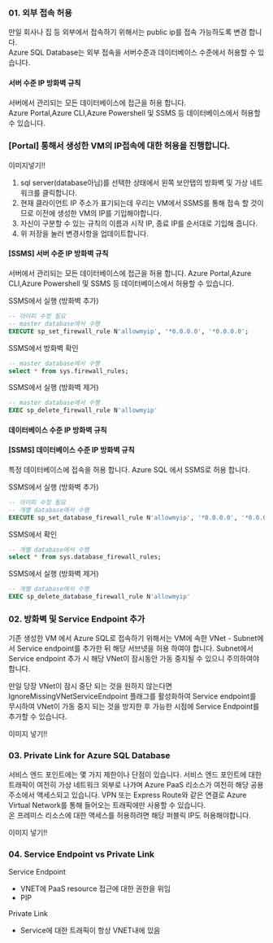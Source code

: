 
### 01. 외부 접속 허용
만일 회사나 집 등 외부에서 접속하기 위해서는 public ip를 접속 가능하도록 변경 합니다.  
Azure SQL Database는 외부 접속을 서버수준과 데이터베이스 수준에서 허용할 수 있습니다.  


#### 서버 수준 IP 방화벽 규칙
서버에서 관리되는 모든 데이터베이스에 접근을 허용 합니다.  
Azure Portal,Azure CLI,Azure Powershell 및 SSMS 등 데이터베이스에서 허용할 수 있습니다.
### [Portal] 통해서 생성한 VM의 IP접속에 대한 허용을 진행합니다.

이미지넣기!!

1. sql server(database아님)를 선택한 상태에서 왼쪽 보안탭의 방화벽 및 가상 네트워크를 클릭합니다.
2. 현재 클라이언트 IP 주소가 표기되는데 우리는 VM에서 SSMS를 통해 접속 할 것이므로 이전에 생성한 VM의 IP를 기입해야합니다.
3. 자신이 구분할 수 있는 규칙의 이름과 시작 IP, 종료 IP를 순서대로 기입해 줍니다.
4. 위 저장을 눌러 변경사항을 업데이트합니다.

#### [SSMS] 서버 수준 IP 방화벽 규칙
서버에서 관리되는 모든 데이터베이스에 접근을 허용 합니다.
Azure Portal,Azure CLI,Azure Powershell 및 SSMS 등 데이터베이스에서 허용할 수 있습니다.

SSMS에서 실행 (방화벽 추가)  
```sql
-- 아이피 수정 필요
-- master database에서 수행
EXECUTE sp_set_firewall_rule N'allowmyip', '*0.0.0.0', '*0.0.0.0';  
```

SSMS에서 방화벽 확인
```sql
-- master database에서 수행
select * from sys.firewall_rules;
```

SSMS에서 실행 (방화벽 제거)  
```sql
-- master database에서 수행
EXEC sp_delete_firewall_rule N'allowmyip'
```

#### 데이터베이스 수준 IP 방화벽 규칙
#### [SSMS] 데이터베이스 수준 IP 방화벽 규칙
특정 데이터베이스에 접속을 허용 합니다.
Azure SQL 에서 SSMS로 허용 합니다.

SSMS에서 실행 (방화벽 추가)  
```sql
-- 아이피 수정 필요
-- 개별 database에서 수행
EXECUTE sp_set_database_firewall_rule N'allowmyip', '*0.0.0.0', '*0.0.0.0';  
```

SSMS에서 확인
```sql
-- 개별 database에서 수행
select * from sys.database_firewall_rules;
```

SSMS에서 실행 (방화벽 제거)  
```sql
-- 개별 database에서 수행
EXEC sp_delete_database_firewall_rule N'allowmyip'
```

### 02. 방화벽 및 Service Endpoint 추가
기존 생성한 VM 에서 Azure SQL로 접속하기 위해서는 VM에 속한 VNet - Subnet에서 Service endpoint를 추가한 뒤 해당 서브넷을 허용 하여야 합니다.
Subnet에서 Service endpoint 추가 시 해당 VNet이 잠시동안 가동 중지될 수 있으니 주의하여야 합니다.
  
만일 당장 VNet이 잠시 중단 되는 것을 원하지 않는다면 IgnoreMissingVNetServiceEndpoint 플래그를 활성화하여 
Service endpoint를 무시하여 VNet이 가동 중지 되는 것을 방지한 후 가능한 시점에 Service Endpoint를 추가할 수 있습니다.

이미지 넣기!!

### 03. Private Link for Azure SQL Database
서비스 엔드 포인트에는 몇 가지 제한이나 단점이 있습니다.
서비스 엔드 포인트에 대한 트래픽이 여전히 가상 네트워크 외부로 나가며 Azure PaaS 리소스가 여전히 해당 공용 주소에서 액세스되고 있습니다.
VPN 또는 Express Route와 같은 연결로 Azure Virtual Network를 통해 들어오는 트래픽에만 사용할 수 있습니다.  
온 프레미스 리소스에 대한 액세스를 허용하려면 해당 퍼블릭 IP도 허용해야합니다.  

이미지 넣기!!


### 04. Service Endpoint vs Private Link
Service Endpoint
- VNET에 PaaS resource 접근에 대한 권한을 위임
- PIP

Private Link
- Service에 대한 트래픽이 항상 VNET내에 있음
